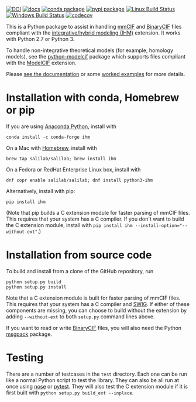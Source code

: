 [![DOI](https://zenodo.org/badge/DOI/10.5281/zenodo.2603378.svg)](https://doi.org/10.5281/zenodo.2603378)
[![docs](https://readthedocs.org/projects/python-ihm/badge/)](https://python-ihm.readthedocs.org/)
[![conda package](https://img.shields.io/conda/vn/conda-forge/ihm.svg)](https://anaconda.org/conda-forge/ihm)
[![pypi package](https://badge.fury.io/py/ihm.svg)](https://badge.fury.io/py/ihm)
[![Linux Build Status](https://github.com/ihmwg/python-ihm/workflows/build/badge.svg)](https://github.com/ihmwg/python-ihm/actions?query=workflow%3Abuild)
[![Windows Build Status](https://ci.appveyor.com/api/projects/status/5o28oe477ii8ur4h?svg=true)](https://ci.appveyor.com/project/benmwebb/python-ihm)
[![codecov](https://codecov.io/gh/ihmwg/python-ihm/branch/main/graph/badge.svg)](https://codecov.io/gh/ihmwg/python-ihm)

This is a Python package to assist in handling [mmCIF](https://mmcif.wwpdb.org/)
and [BinaryCIF](https://github.com/dsehnal/BinaryCIF) files compliant with the
[integrative/hybrid modeling (IHM)](https://mmcif.wwpdb.org/dictionaries/mmcif_ihm_ext.dic/Index/)
extension. It works with Python 2.7 or Python 3.

To handle non-integrative theoretical models (for example, homology models),
see the [python-modelcif](https://github.com/ihmwg/python-modelcif) package
which supports files compliant with the
[ModelCIF](https://mmcif.wwpdb.org/dictionaries/mmcif_ma.dic/Index/)
extension.

Please [see the documentation](https://python-ihm.readthedocs.org/)
or some
[worked examples](https://github.com/ihmwg/python-ihm/tree/main/examples)
for more details.

# Installation with conda, Homebrew or pip

If you are using [Anaconda Python](https://www.anaconda.com/), install with

```
conda install -c conda-forge ihm
```

On a Mac with [Homebrew](https://brew.sh/), install with

```
brew tap salilab/salilab; brew install ihm
```

On a Fedora or RedHat Enterprise Linux box, install with

```
dnf copr enable salilab/salilab; dnf install python3-ihm
```

Alternatively, install with pip:

```
pip install ihm
```

(Note that pip builds a C extension module for faster parsing of mmCIF files.
This requires that your system has a C compiler. If you don't want to build
the C extension module, install with
`pip install ihm --install-option="--without-ext"`.)

# Installation from source code

To build and install from a clone of the GitHub repository, run

```
python setup.py build
python setup.py install
```

Note that a C extension module is built for faster parsing of mmCIF files.
This requires that your system has a C compiler
and [SWIG](http://www.swig.org/). If either of these components are missing, you
can choose to build without the extension by adding `--without-ext` to both
`setup.py` command lines above.

If you want to read or write [BinaryCIF](https://github.com/dsehnal/BinaryCIF)
files, you will also need the
Python [msgpack](https://github.com/msgpack/msgpack-python) package.

# Testing

There are a number of testcases in the `test` directory. Each one can be run
like a normal Python script to test the library. They can also be all run at
once using [nose](https://nose.readthedocs.io/en/latest/)
or [pytest](https://docs.pytest.org/en/latest/). They will also test
the C extension module if it is first built with
`python setup.py build_ext --inplace`.
